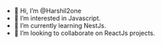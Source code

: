 - 👋 Hi, I’m @Harshil2one
- 👀 I’m interested in Javascript.
- 🌱 I’m currently learning NestJs.
- 💞️ I’m looking to collaborate on ReactJs projects.

<!---
Harshil2one/Harshil2one is a ✨ special ✨ repository because its `README.md` (this file) appears on your GitHub profile.
You can click the Preview link to take a look at your changes.
--->
